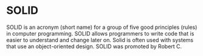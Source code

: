 # SOLID
SOLID is an acronym (short name) for a group of five good principles (rules) in computer programming. SOLID allows programmers to write code that is easier to understand and change later on. Solid is often used with systems that use an object-oriented design. SOLID was promoted by Robert C.
